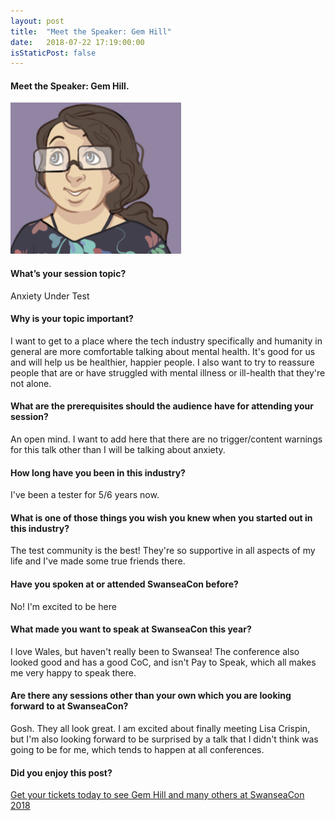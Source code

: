 ```yaml
---
layout: post
title:  "Meet the Speaker: Gem Hill"
date:   2018-07-22 17:19:00:00
isStaticPost: false
---
```


#### Meet the Speaker: Gem Hill.

<img src="/img/people/GemHill.png"/>

#### What’s your session topic?

Anxiety Under Test

#### Why is your topic important?
I want to get to a place where the tech industry specifically and humanity in general are more comfortable talking about mental health. It's good for us and will help us be healthier, happier people. I also want to try to reassure people that are or have struggled with mental illness or ill-health that they're not alone.

#### What are the prerequisites should the audience have for attending your session?
An open mind. I want to add here that there are no trigger/content warnings for this talk other than I will be talking about anxiety.

#### How long have you been in this industry?
I've been a tester for 5/6 years now.

#### What is one of those things you wish you knew when you started out in this industry?
The test community is the best! They're so supportive in all aspects of my life and I've made some true friends there.

#### Have you spoken at or attended SwanseaCon before?
No! I'm excited to be here

#### What made you want to speak at SwanseaCon this year?
I love Wales, but haven't really been to Swansea! The conference also looked good and has a good CoC, and isn't Pay to Speak, which all makes me very happy to speak there.

#### Are there any sessions other than your own which you are looking forward to at SwanseaCon?
Gosh. They all look great. I am excited about finally meeting Lisa Crispin, but I'm also looking forward to be surprised by a talk that I didn't think was going to be for me, which tends to happen at all conferences.



#### Did you enjoy this post?
[Get your tickets today to see Gem Hill and many others at SwanseaCon 2018](http://www.swanseacon.co.uk/)

